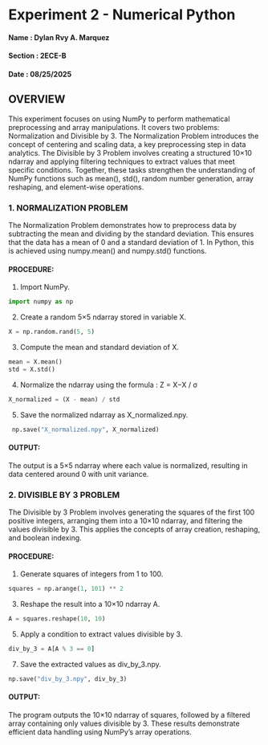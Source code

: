 # Experiment 2 - Numerical Python

#### Name : Dylan Rvy A. Marquez 
#### Section : 2ECE-B 
#### Date : 08/25/2025

## OVERVIEW

This experiment focuses on using NumPy to perform mathematical preprocessing and array manipulations. It covers two problems: Normalization and Divisible by 3. The Normalization Problem introduces the concept of centering and scaling data, a key preprocessing step in data analytics. The Divisible by 3 Problem involves creating a structured 10×10 ndarray and applying filtering techniques to extract values that meet specific conditions. Together, these tasks strengthen the understanding of NumPy functions such as mean(), std(), random number generation, array reshaping, and element-wise operations.

### 1. NORMALIZATION PROBLEM 

The Normalization Problem demonstrates how to preprocess data by subtracting the mean and dividing by the standard deviation. This ensures that the data has a mean of 0 and a standard deviation of 1. In Python, this is achieved using numpy.mean() and numpy.std() functions.

#### PROCEDURE: 

1. Import NumPy.
 ```python
import numpy as np
 ```

2. Create a random 5×5 ndarray stored in variable X.
 ```python
X = np.random.rand(5, 5)
 ```
3. Compute the mean and standard deviation of X.
   
```python
mean = X.mean()
std = X.std()
 ```

4. Normalize the ndarray using the formula : Z = X−X / σ

```python
X_normalized = (X - mean) / std
 ```

5. Save the normalized ndarray as X_normalized.npy.

```python
 np.save("X_normalized.npy", X_normalized)
 ```

#### OUTPUT:

The output is a 5×5 ndarray where each value is normalized, resulting in data centered around 0 with unit variance.

### 2. DIVISIBLE BY 3 PROBLEM
The Divisible by 3 Problem involves generating the squares of the first 100 positive integers, arranging them into a 10×10 ndarray, and filtering the values divisible by 3. This applies the concepts of array creation, reshaping, and boolean indexing.

#### PROCEDURE:

1. Generate squares of integers from 1 to 100.
```python
squares = np.arange(1, 101) ** 2
 ```
3. Reshape the result into a 10×10 ndarray A.
   
```python
A = squares.reshape(10, 10)
 ``` 
5. Apply a condition to extract values divisible by 3.
   
 ```python
div_by_3 = A[A % 3 == 0]
 ```
7. Save the extracted values as div_by_3.npy.

```python
np.save("div_by_3.npy", div_by_3)
 ```

#### OUTPUT:


The program outputs the 10×10 ndarray of squares, followed by a filtered array containing only values divisible by 3. These results demonstrate efficient data handling using NumPy’s array operations.




